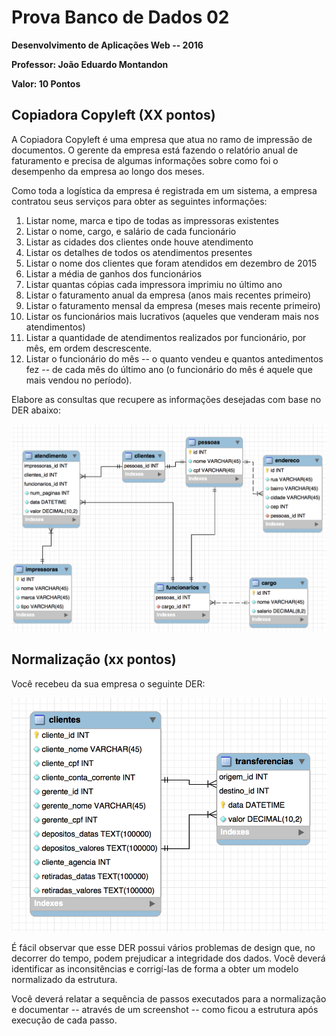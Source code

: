 # Prova Banco de Dados 02

**Desenvolvimento de Aplicações Web -- 2016**

**Professor: João Eduardo Montandon**

**Valor: 10 Pontos**


## Copiadora Copyleft (XX pontos)

A Copiadora Copyleft é uma empresa que atua no ramo de impressão de documentos. O gerente da empresa está fazendo o relatório anual de faturamento e precisa de algumas informações sobre como foi o desempenho da empresa ao longo dos meses. 

Como toda a logística da empresa é registrada em um sistema, a empresa contratou seus serviços para obter as seguintes informações:

1. Listar nome, marca e tipo de todas as impressoras existentes
2. Listar o nome, cargo, e salário de cada funcionário
3. Listar as cidades dos clientes onde houve atendimento
4. Listar os detalhes de todos os atendimentos presentes
5. Listar o nome dos clientes que foram atendidos em dezembro de 2015
6. Listar a média de ganhos dos funcionários
7. Listar quantas cópias cada impressora imprimiu no último ano
8. Listar o faturamento anual da empresa (anos mais recentes primeiro)
9. Listar o faturamento mensal da empresa (meses mais recente primeiro)
10. Listar os funcionários mais lucrativos (aqueles que venderam mais nos atendimentos)
11. Listar a quantidade de atendimentos realizados por funcionário, por mês, em ordem descrescente.
12. Listar o funcionário do mês -- o quanto vendeu e quantos antedimentos fez -- de cada mês do último ano (o funcionário do mês é aquele que mais vendou no período).

Elabore as consultas que recupere as informações desejadas com base no DER abaixo: 

![Questão 01](q1.png)


## Normalização (xx pontos)

Você recebeu da sua empresa o seguinte DER:

![Questão 02](q2.png)

É fácil observar que esse DER possui vários problemas de design que, no decorrer do tempo, podem prejudicar a integridade dos dados. Você deverá identificar as inconsitências e corrigí-las de forma a obter um modelo normalizado da estrutura. 

Você deverá relatar a sequência de passos executados para a normalização e documentar -- através de um screenshot -- como ficou a estrutura após execução de cada passo.